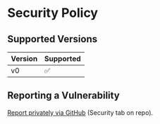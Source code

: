# Security Policy

## Supported Versions

| Version | Supported          |
| ------- | ------------------ |
|   v0    | :white_check_mark: |

## Reporting a Vulnerability

[Report privately via GitHub](https://docs.github.com/en/code-security/security-advisories/guidance-on-reporting-and-writing-information-about-vulnerabilities/privately-reporting-a-security-vulnerability) (Security tab on repo).